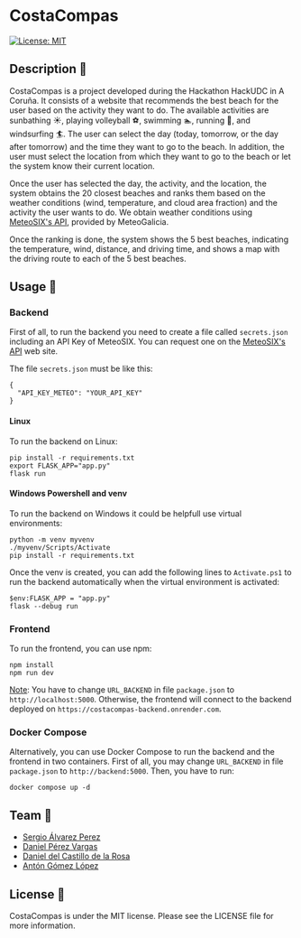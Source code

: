 # CostaCompas

[![License: MIT](https://img.shields.io/badge/License-MIT-yellow.svg)](https://opensource.org/licenses/MIT)

## Description :book:

CostaCompas is a project developed during the Hackathon HackUDC in A Coruña. It consists of a website that recommends the best beach for the user based on the activity they want to do. The available activities are sunbathing :sunny:, playing volleyball :soccer:, swimming :swimmer:, running :running:, and windsurfing :surfer:. The user can select the day (today, tomorrow, or the day after tomorrow) and the time they want to go to the beach. In addition, the user must select the location from which they want to go to the beach or let the system know their current location.

Once the user has selected the day, the activity, and the location, the system obtains the 20 closest beaches and ranks them based on the weather conditions (wind, temperature, and cloud area fraction) and the activity the user wants to do. We obtain weather conditions using [MeteoSIX's API](https://www.meteogalicia.gal/web/proxectos/meteosix.action), provided by MeteoGalicia.

Once the ranking is done, the system shows the 5 best beaches, indicating the temperature, wind, distance, and driving time, and shows a map with the driving route to each of the 5 best beaches.

## Usage :wrench:

### Backend

First of all, to run the backend you need to create a file called `secrets.json` including an API Key of MeteoSIX. You can request one on the [MeteoSIX's API](https://www.meteogalicia.gal/web/proxectos/meteosix.action) web site.

The file `secrets.json` must be like this:

```
{
  "API_KEY_METEO": "YOUR_API_KEY"
}
```

#### Linux

To run the backend on Linux:

```
pip install -r requirements.txt
export FLASK_APP="app.py"
flask run
```

#### Windows Powershell and venv

To run the backend on Windows it could be helpfull use virtual environments:

```
python -m venv myvenv
./myvenv/Scripts/Activate
pip install -r requirements.txt
```

Once the venv is created, you can add the following lines to `Activate.ps1` to run the backend automatically when the virtual environment is activated:

```
$env:FLASK_APP = "app.py"
flask --debug run
```

### Frontend

To run the frontend, you can use npm:

```
npm install
npm run dev
```

<u>Note</u>: You have to change `URL_BACKEND` in file `package.json` to `http://localhost:5000`. Otherwise, the frontend will connect to the backend deployed on `https://costacompas-backend.onrender.com`.

### Docker Compose

Alternatively, you can use Docker Compose to run the backend and the frontend in two containers. First of all, you may change `URL_BACKEND` in file `package.json` to `http://backend:5000`. Then, you have to run:

```
docker compose up -d
```

## Team :two_men_holding_hands:

- [Sergio Álvarez Perez](https://github.com/sergio-alv-per)
- [Daniel Pérez Vargas](https://github.com/DaniPVargas)
- [Daniel del Castillo de la Rosa](https://github.com/CastilloDel)
- [Antón Gómez López](https://github.com/antongomez)

## License :blue_book:

CostaCompas is under the MIT license. Please see the LICENSE file for more information.
